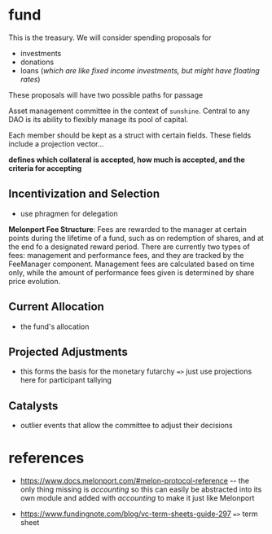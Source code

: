 # fund

This is the treasury. We will consider spending proposals for
* investments
* donations
* loans (*which are like fixed income investments, but might have floating rates*)

These proposals will have two possible paths for passage

Asset management committee in the context of `sunshine`. Central to any DAO is its ability to flexibly manage its pool of capital.

Each member should be kept as a struct with certain fields. These fields include a projection vector...

**defines which collateral is accepted, how much is accepted, and the criteria for accepting**

## Incentivization and Selection

* use phragmen for delegation

**Melonport Fee Structure**: Fees are rewarded to the manager at certain points during the lifetime of a fund, such as on redemption of shares, and at the end fo a designated reward period. There are currently two types of fees: management and performance fees, and they are tracked by the FeeManager component. Management fees are calculated based on time only, while the amount of performance fees given is determined by share price evolution.

## Current Allocation

* the fund's allocation

## Projected Adjustments

* this forms the basis for the monetary futarchy `=>` just use projections here for participant tallying

## Catalysts

* outlier events that allow the committee to adjust their decisions

# references

* https://www.docs.melonport.com/#melon-protocol-reference -- the only thing missing is *accounting* so this can easily be abstracted into its own module and added with *accounting* to make it just like Melonport

* https://www.fundingnote.com/blog/vc-term-sheets-guide-297 `=>` term sheet

